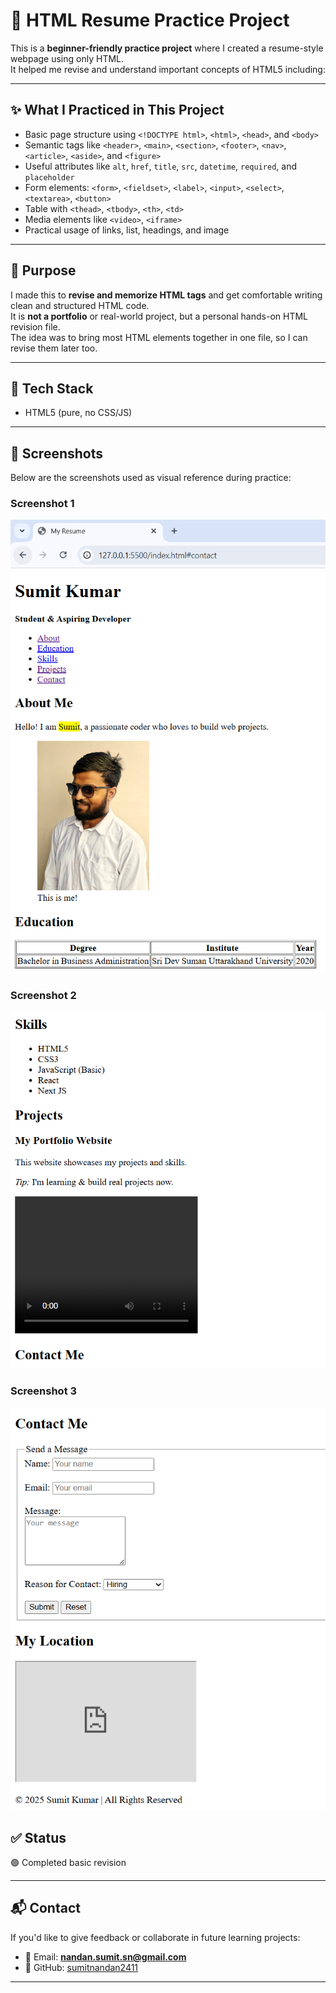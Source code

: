 # 🧪 HTML Resume Practice Project

This is a **beginner-friendly practice project** where I created a resume-style webpage using only HTML.  
It helped me revise and understand important concepts of HTML5 including:

---

## ✨ What I Practiced in This Project

- Basic page structure using `<!DOCTYPE html>`, `<html>`, `<head>`, and `<body>`
- Semantic tags like `<header>`, `<main>`, `<section>`, `<footer>`, `<nav>`, `<article>`, `<aside>`, and `<figure>`
- Useful attributes like `alt`, `href`, `title`, `src`, `datetime`, `required`, and `placeholder`
- Form elements: `<form>`, `<fieldset>`, `<label>`, `<input>`, `<select>`, `<textarea>`, `<button>`
- Table with `<thead>`, `<tbody>`, `<th>`, `<td>`
- Media elements like `<video>`, `<iframe>`
- Practical usage of links, list, headings, and image

---

## 🎯 Purpose

I made this to **revise and memorize HTML tags** and get comfortable writing clean and structured HTML code.  
It is **not a portfolio** or real-world project, but a personal hands-on HTML revision file.  
The idea was to bring most HTML elements together in one file, so I can revise them later too.

---

## 🔧 Tech Stack

- HTML5 (pure, no CSS/JS)

---

## 📸 Screenshots

Below are the screenshots used as visual reference during practice:

### Screenshot 1
![Screenshot 1](1.PNG)

### Screenshot 2
![Screenshot 2](2.PNG)

### Screenshot 3
![Screenshot 3](3.PNG)

## ✅ Status

🟢 Completed basic revision  

---

## 📬 Contact

If you'd like to give feedback or collaborate in future learning projects:

- 📧 Email: **nandan.sumit.sn@gmail.com**
- 📌 GitHub: [sumitnandan2411](https://github.com/sumitnandan2411)

---

